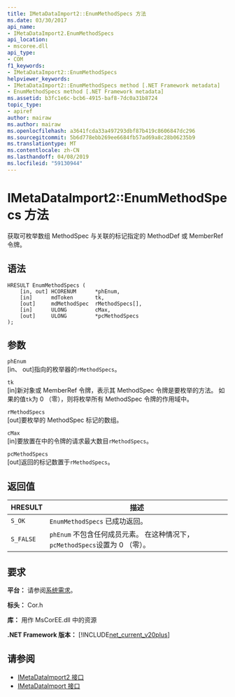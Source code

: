 ```yaml
---
title: IMetaDataImport2::EnumMethodSpecs 方法
ms.date: 03/30/2017
api_name:
- IMetaDataImport2.EnumMethodSpecs
api_location:
- mscoree.dll
api_type:
- COM
f1_keywords:
- IMetaDataImport2::EnumMethodSpecs
helpviewer_keywords:
- IMetaDataImport2::EnumMethodSpecs method [.NET Framework metadata]
- EnumMethodSpecs method [.NET Framework metadata]
ms.assetid: b3fc1e6c-bcb6-4915-baf8-7dc0a31b8724
topic_type:
- apiref
author: mairaw
ms.author: mairaw
ms.openlocfilehash: a3641fcda33a497293dbf87b419c8606847dc296
ms.sourcegitcommit: 5b6d778ebb269ee6684fb57ad69a8c28b06235b9
ms.translationtype: MT
ms.contentlocale: zh-CN
ms.lasthandoff: 04/08/2019
ms.locfileid: "59130944"
---
```

# <a name="imetadataimport2enummethodspecs-method"></a>IMetaDataImport2::EnumMethodSpecs 方法
获取可枚举数组 MethodSpec 与关联的标记指定的 MethodDef 或 MemberRef 令牌。  
  
## <a name="syntax"></a>语法  
  
```  
HRESULT EnumMethodSpecs (  
    [in, out] HCORENUM      *phEnum,   
    [in]      mdToken       tk,  
    [out]     mdMethodSpec  rMethodSpecs[],  
    [in]      ULONG         cMax,  
    [out]     ULONG         *pcMethodSpecs  
);   
```  
  
## <a name="parameters"></a>参数  
 `phEnum`  
 [in、 out]指向的枚举器的`rMethodSpecs`。  
  
 `tk`  
 [in]新对象或 MemberRef 令牌，表示其 MethodSpec 令牌是要枚举的方法。 如果的值`tk`为 0 （零），则将枚举所有 MethodSpec 令牌的作用域中。  
  
 `rMethodSpecs`  
 [out]要枚举的 MethodSpec 标记的数组。  
  
 `cMax`  
 [in]要放置在中的令牌的请求最大数目`rMethodSpecs`。  
  
 `pcMethodSpecs`  
 [out]返回的标记数置于`rMethodSpecs`。  
  
## <a name="return-value"></a>返回值  
  
|HRESULT|描述|  
|-------------|-----------------|  
|`S_OK`|`EnumMethodSpecs` 已成功返回。|  
|`S_FALSE`|`phEnum` 不包含任何成员元素。 在这种情况下，`pcMethodSpecs`设置为 0 （零）。|  
  
## <a name="requirements"></a>要求  
 **平台：** 请参阅[系统需求](../../../../docs/framework/get-started/system-requirements.md)。  
  
 **标头：** Cor.h  
  
 **库：** 用作 MsCorEE.dll 中的资源  
  
 **.NET Framework 版本：** [!INCLUDE[net_current_v20plus](../../../../includes/net-current-v20plus-md.md)]  
  
## <a name="see-also"></a>请参阅

- [IMetaDataImport2 接口](../../../../docs/framework/unmanaged-api/metadata/imetadataimport2-interface.md)
- [IMetaDataImport 接口](../../../../docs/framework/unmanaged-api/metadata/imetadataimport-interface.md)
